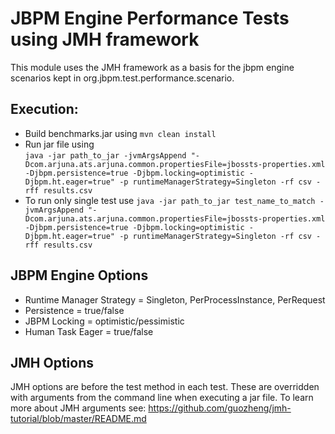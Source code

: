 # JBPM Engine Performance Tests using JMH framework

This module uses the JMH framework as a basis for the jbpm engine scenarios kept in org.jbpm.test.performance.scenario.

## Execution:
* Build benchmarks.jar using `mvn clean install`
* Run jar file using  
`java -jar path_to_jar -jvmArgsAppend "-Dcom.arjuna.ats.arjuna.common.propertiesFile=jbossts-properties.xml -Djbpm.persistence=true -Djbpm.locking=optimistic -Djbpm.ht.eager=true" -p runtimeManagerStrategy=Singleton -rf csv -rff results.csv`
* To run only single test use
`java -jar path_to_jar test_name_to_match -jvmArgsAppend "-Dcom.arjuna.ats.arjuna.common.propertiesFile=jbossts-properties.xml -Djbpm.persistence=true -Djbpm.locking=optimistic -Djbpm.ht.eager=true" -p runtimeManagerStrategy=Singleton -rf csv -rff results.csv`

## JBPM Engine Options
* Runtime Manager Strategy = Singleton, PerProcessInstance, PerRequest
* Persistence = true/false
* JBPM Locking = optimistic/pessimistic
* Human Task Eager = true/false

## JMH Options
JMH options are before the test method in each test. These are overridden with arguments from the command line when executing a jar file. To learn more about JMH arguments see: https://github.com/guozheng/jmh-tutorial/blob/master/README.md
